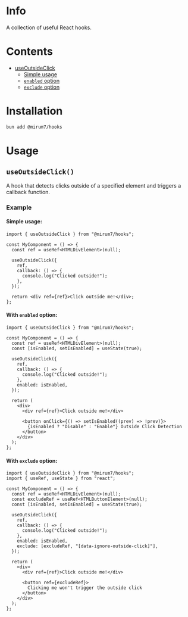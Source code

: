 # Info

A collection of useful React hooks.

# Contents

- [useOutsideClick](#useoutsideclick)
  - [Simple usage](#simple-usage)
  - [`enabled` option](#with-enabled-option)
  - [`exclude` option](#with-exclude-option)

# Installation

```bash
bun add @mirum7/hooks
```

# Usage

## `useOutsideClick()`

A hook that detects clicks outside of a specified element and triggers a callback function.

### Example

#### Simple usage:

```tsx
import { useOutsideClick } from "@mirum7/hooks";

const MyComponent = () => {
  const ref = useRef<HTMLDivElement>(null);

  useOutsideClick({
    ref,
    callback: () => {
      console.log("Clicked outside!");
    },
  });

  return <div ref={ref}>Click outside me!</div>;
};
```

#### With `enabled` option:

```tsx
import { useOutsideClick } from "@mirum7/hooks";

const MyComponent = () => {
  const ref = useRef<HTMLDivElement>(null);
  const [isEnabled, setIsEnabled] = useState(true);

  useOutsideClick({
    ref,
    callback: () => {
      console.log("Clicked outside!");
    },
    enabled: isEnabled,
  });

  return (
    <div>
      <div ref={ref}>Click outside me!</div>

      <button onClick={() => setIsEnabled((prev) => !prev)}>
        {isEnabled ? "Disable" : "Enable"} Outside Click Detection
      </button>
    </div>
  );
};
```

#### With `exclude` option:

```tsx
import { useOutsideClick } from "@mirum7/hooks";
import { useRef, useState } from "react";

const MyComponent = () => {
  const ref = useRef<HTMLDivElement>(null);
  const excludeRef = useRef<HTMLButtonElement>(null);
  const [isEnabled, setIsEnabled] = useState(true);

  useOutsideClick({
    ref,
    callback: () => {
      console.log("Clicked outside!");
    },
    enabled: isEnabled,
    exclude: [excludeRef, "[data-ignore-outside-click]"],
  });

  return (
    <div>
      <div ref={ref}>Click outside me!</div>

      <button ref={excludeRef}>
        Clicking me won't trigger the outside click
      </button>
    </div>
  );
};
```
